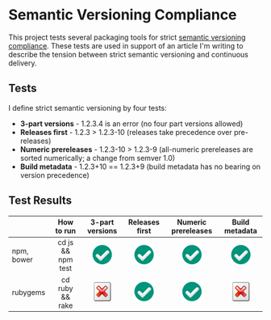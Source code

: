 Semantic Versioning Compliance
==============================

This project tests several packaging tools for strict [semantic versioning compliance](http://semver.org/).
These tests are used in support of an article I'm writing to describe the tension between strict semantic
versioning and continuous delivery.

## Tests

I define strict semantic versioning by four tests:

* **3-part versions** - 1.2.3.4 is an error (no four part versions allowed)
* **Releases first** - 1.2.3 > 1.2.3-10 (releases take precedence over pre-releases)
* **Numeric prereleases** - 1.2.3-10 > 1.2.3-9 (all-numeric prereleases are sorted numerically; a change from semver 1.0)
* **Build metadata** - 1.2.3+10 == 1.2.3+9 (build metadata has no bearing on version precedence)


## Test Results

|           |How to run        |3-part versions |Releases first |Numeric prereleases |Build metadata |
|-----------|:----------------:|:--------------:|:-------------:|:------------------:|:-------------:|
|npm, bower |cd js && npm test | ![PASS][pass]  | ![PASS][pass] | ![PASS][pass]      | ![PASS][pass] |
|rubygems   |cd ruby && rake   | ![FAIL][fail]  | ![PASS][pass] | ![PASS][pass]      | ![FAIL][fail] |


[pass]: https://github.com/bbyars/semver-compliance/blob/master/images/success.png?raw=true "PASS"
[fail]: https://github.com/bbyars/semver-compliance/blob/master/images/fail.png?raw=true "FAIL"
